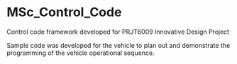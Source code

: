 # MSc_Control_Code
Control code framework developed for PRJT6009 Innovative Design Project

Sample code was developed for the vehicle to plan out and demonstrate the programming of the vehicle operational sequence.
